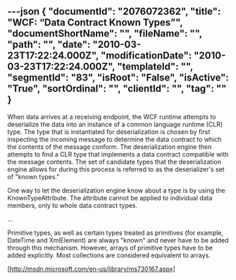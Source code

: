 ---json
{
  "documentId": "2076072362",
  "title": "WCF: “Data Contract Known Types”",
  "documentShortName": "",
  "fileName": "",
  "path": "",
  "date": "2010-03-23T17:22:24.000Z",
  "modificationDate": "2010-03-23T17:22:24.000Z",
  "templateId": "",
  "segmentId": "83",
  "isRoot": "False",
  "isActive": "True",
  "sortOrdinal": "",
  "clientId": "",
  "tag": ""
}
---

When data arrives at a receiving endpoint, the WCF runtime attempts to deserialize the data into an instance of a common language runtime (CLR) type. The type that is instantiated for deserialization is chosen by first inspecting the incoming message to determine the data contract to which the contents of the message conform. The deserialization engine then attempts to find a CLR type that implements a data contract compatible with the message contents. The set of candidate types that the deserialization engine allows for during this process is referred to as the deserializer's set of &quot;known types.&quot;

One way to let the deserialization engine know about a type is by using the KnownTypeAttribute. The attribute cannot be applied to individual data members, only to whole data contract types.

…

Primitive types, as well as certain types treated as primitives (for example, DateTime  and XmlElement) are always &quot;known&quot; and never have to be added through this mechanism. However, arrays of primitive types have to be added explicitly. Most collections are considered equivalent to arrays.

[http://msdn.microsoft.com/en-us/library/ms730167.aspx]
